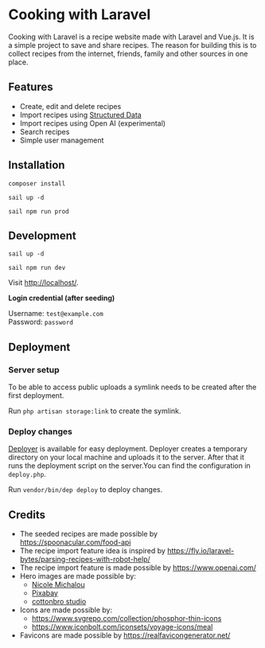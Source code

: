 # Cooking with Laravel

Cooking with Laravel is a recipe website made with Laravel and Vue.js. It is a simple project
to save and share recipes. The reason for building this is to collect recipes from the internet,
friends, family and other sources in one place.

## Features

- Create, edit and delete recipes
- Import recipes using [Structured Data](https://schema.org/Recipe)
- Import recipes using Open AI (experimental)
- Search recipes
- Simple user management

## Installation

`composer install`

`sail up -d`

`sail npm run prod`

## Development

`sail up -d`

`sail npm run dev`

Visit <http://localhost/>.

**Login credential (after seeding)**

Username: `test@example.com`\
Password: `password`

## Deployment

### Server setup

To be able to access public uploads a symlink needs to be created after the first deployment.

Run `php artisan storage:link` to create the symlink.

### Deploy changes

[Deployer](https://deployer.org/) is available for easy deployment. Deployer creates a temporary directory on your local 
machine and uploads it to the server. After that it runs the deployment script on the server.You can find the 
configuration in `deploy.php`.

Run `vendor/bin/dep deploy` to deploy changes.

## Credits

- The seeded recipes are made possible by <https://spoonacular.com/food-api>
- The recipe import feature idea is inspired by <https://fly.io/laravel-bytes/parsing-recipes-with-robot-help/>
- The recipe import feature is made possible by <https://www.openai.com/>
- Hero images are made possible by:
  - [Nicole Michalou](https://www.pexels.com/@nicole-michalou/)
  - [Pixabay](https://www.pexels.com/@pixabay/)
  - [cottonbro studio](https://www.pexels.com/@cottonbro/)
- Icons are made possible by:
  - <https://www.svgrepo.com/collection/phosphor-thin-icons>
  - <https://www.iconbolt.com/iconsets/voyage-icons/meal>
- Favicons are made possible by <https://realfavicongenerator.net/>
